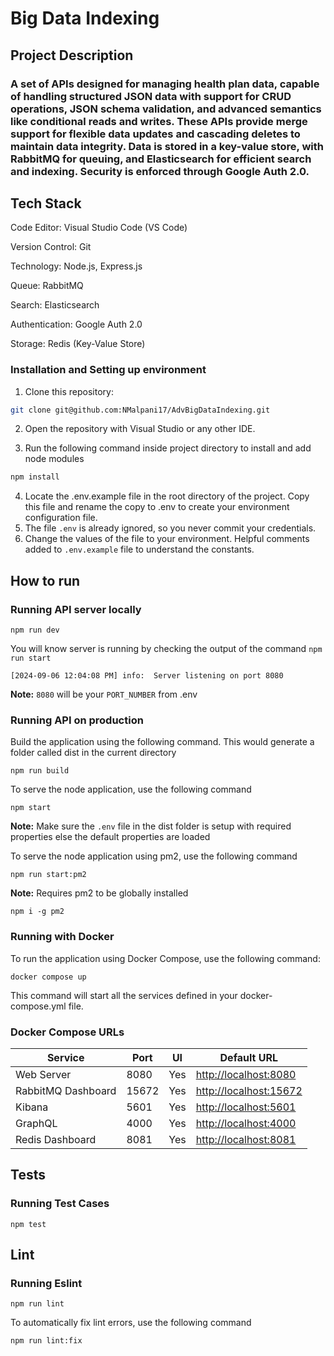 # Big Data Indexing

## Project Description

### A set of APIs designed for managing health plan data, capable of handling structured JSON data with support for CRUD operations, JSON schema validation, and advanced semantics like conditional reads and writes. These APIs provide merge support for flexible data updates and cascading deletes to maintain data integrity. Data is stored in a key-value store, with RabbitMQ for queuing, and Elasticsearch for efficient search and indexing. Security is enforced through Google Auth 2.0.

## Tech Stack

Code Editor: Visual Studio Code (VS Code)

Version Control: Git

Technology: Node.js, Express.js

Queue: RabbitMQ

Search: Elasticsearch

Authentication: Google Auth 2.0

Storage: Redis (Key-Value Store)


### Installation and Setting up environment

1. Clone this repository:

```bash
git clone git@github.com:NMalpani17/AdvBigDataIndexing.git
```

2. Open the repository with Visual Studio or any other IDE.

3. Run the following command inside project directory to install and add node modules 

```bash
npm install
```
4. Locate the .env.example file in the root directory of the project. Copy this file and rename the copy to .env to create your environment configuration file.
5. The file `.env` is already ignored, so you never commit your credentials.
6. Change the values of the file to your environment. Helpful comments added to `.env.example` file to understand the constants.


## How to run

### Running API server locally

    npm run dev

You will know server is running by checking the output of the command `npm run start`

    [2024-09-06 12:04:08 PM] info:  Server listening on port 8080

**Note:** `8080` will be your `PORT_NUMBER` from .env

### Running API on production

Build the application using the following command.
This would generate a folder called dist in the current directory

    npm run build

To serve the node application, use the following command

    npm start

**Note:** Make sure the `.env` file in the dist folder is setup with required properties else the default properties are loaded

To serve the node application using pm2, use the following command

    npm run start:pm2

**Note:** Requires pm2 to be globally installed

    npm i -g pm2

### Running with Docker
To run the application using Docker Compose, use the following command:

```
docker compose up
```
This command will start all the services defined in your docker-compose.yml file.

### Docker Compose URLs

| Service            | Port  | UI  | Default URL              |
| ------------------ | ----- | --- | ------------------------ |
| Web Server         | 8080  | Yes | <http://localhost:8080>  |
| RabbitMQ Dashboard | 15672 | Yes | <http://localhost:15672> |
| Kibana             | 5601  | Yes | <http://localhost:5601>  |
| GraphQL            | 4000  | Yes | <http://localhost:4000>  |
| Redis Dashboard    | 8081  | Yes | <http://localhost:8081>  | 

## Tests

### Running Test Cases

    npm test

## Lint

### Running Eslint

    npm run lint

To automatically fix lint errors, use the following command

    npm run lint:fix
